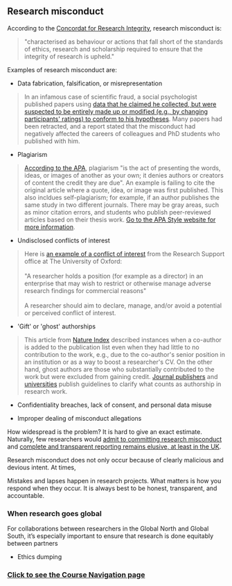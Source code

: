 ## Research misconduct

According to the [Concordat for Research Integrity](https://www.universitiesuk.ac.uk/policy-and-analysis/reports/Documents/2012/the-concordat-to-support-research-integrity-2012.pdf), research misconduct is:

> "characterised as behaviour or actions that fall short of the standards of ethics, research and scholarship required to ensure that the integrity of research is upheld."

Examples of research misconduct are:

* Data fabrication, falsification, or misrepresentation

> In an infamous case of scientific fraud, a social psychologist published papers using [data that he claimed he collected, but were suspected to be entirely made up or modified (e.g., by changing participants' ratings) to conform to his hypotheses](https://web.archive.org/web/20160627142859/https://www.tilburguniversity.edu/upload/547aa461-6cd1-48cd-801b-61c434a73f79_interim-report.pdf). Many papers had been retracted, and a report stated that the misconduct had negatively affected the careers of colleagues and PhD students who published with him.

* Plagiarism

> [According to the APA](https://apastyle.apa.org/style-grammar-guidelines/citations/plagiarism), plagiarism "is the act of presenting the words, ideas, or images of another as your own; it denies authors or creators of content the credit they are due". An example is failing to cite the original article where a quote, idea, or image was first published. This also incldues self-plagiarism; for example, if an author publishes the same study in two different journals. There may be gray areas, such as minor citation errors, and students who publish peer-reviewed articles based on their thesis work. [Go to the APA Style website for more information](https://apastyle.apa.org/style-grammar-guidelines/citations/plagiarism).

* Undisclosed conflicts of interest

> Here is [an example of a conflict of interest](https://researchsupport.admin.ox.ac.uk/governance/integrity/conflict/examples#collapse405516) from the Research Support office at The University of Oxford:<br/><br />"A researcher holds a position (for example as a director) in an enterprise that may wish to restrict or otherwise manage adverse research findings for commercial reasons"<br /><br />A researcher should aim to declare, manage, and/or avoid a potential or perceived conflict of interest.

* 'Gift' or 'ghost' authorships

> This article from [Nature Index](https://www.natureindex.com/news-blog/gift-ghost-authorship-what-researchers-need-to-know) described instances when a co-author is added to the publication list even when they had little to no contribution to the work, e.g., due to the co-author's senior position in an institution or as a way to boost a researcher's CV. On the other hand, ghost authors are those who substantially contributed to the work but were excluded from gaining credit. [Journal publishers](https://www.nature.com/nature-research/editorial-policies/authorship) and [universities](https://researchsupport.admin.ox.ac.uk/governance/integrity/publication#collapse1310156) publish guidelines to clarify what counts as authorship in research work.

* Confidentiality breaches, lack of consent, and personal data misuse

> 

* Improper dealing of misconduct allegations

>

How widespread is the problem? It is hard to give an exact estimate. Naturally, few researchers would [admit to committing research misconduct](https://www.bbc.co.uk/news/science-environment-39357819) and [complete and transparent reporting remains elusive, at least in the UK](https://www.nature.com/articles/d41586-018-05697-7).

Research misconduct does not only occur because of clearly malicious and devious intent. At times, 

Mistakes and lapses happen in research projects. What matters is how you respond when they occur. It is always best to be honest, transparent, and accountable.

### When research goes global

For collaborations between researchers in the Global North and Global South, it’s especially important to ensure that research is done equitably between partners
- Ethics dumping 

### [Click to see the Course Navigation page](toc.md)
